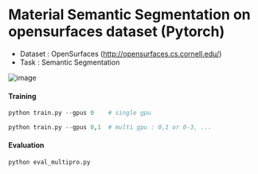 # Material Semantic Segmentation on opensurfaces dataset (Pytorch)

- Dataset : OpenSurfaces (http://opensurfaces.cs.cornell.edu/) 
- Task : Semantic Segmentation

![image](https://user-images.githubusercontent.com/96943196/152593728-eb26d12a-9457-4a5e-bccf-b6a4f85daf4d.png)


#### Training
```python
python train.py --gpus 0    # single gpu
```
```python
python train.py --gpus 0,1  # multi gpu : 0,1 or 0-3, ... 
```

#### Evaluation
```python
python eval_multipro.py
```
